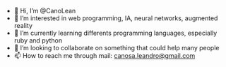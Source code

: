 - 👋 Hi, I’m @CanoLean
- 👀 I’m interested in web programming, IA, neural networks, augmented reality
- 🌱 I’m currently learning differents programming languages, especially ruby and python
- 💞️ I’m looking to collaborate on something that could help many people 
- 📫 How to reach me through mail: canosa.leandro@gmail.com

<!---
CanoLean/CanoLean is a ✨ special ✨ repository because its `README.md` (this file) appears on your GitHub profile.
You can click the Preview link to take a look at your changes.
--->
